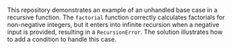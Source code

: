This repository demonstrates an example of an unhandled base case in a recursive function. The `factorial` function correctly calculates factorials for non-negative integers, but it enters into infinite recursion when a negative input is provided, resulting in a `RecursionError`. The solution illustrates how to add a condition to handle this case.